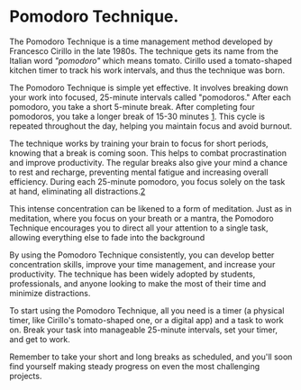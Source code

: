 # Pomodoro Technique.


The Pomodoro Technique is a time management method developed by Francesco Cirillo in the late 1980s. The technique gets its name from the Italian word _"pomodoro"_ which means tomato. Cirillo used a tomato-shaped kitchen timer to track his work intervals, and thus the technique was born.

The Pomodoro Technique is simple yet effective. It involves breaking down your work into focused, 25-minute intervals called "pomodoros." After each pomodoro, you take a short 5-minute break. After completing four pomodoros, you take a longer break of 15-30 minutes [1]. This cycle is repeated throughout the day, helping you maintain focus and avoid burnout.

The technique works by training your brain to focus for short periods, knowing that a break is coming soon. This helps to combat procrastination and improve productivity. The regular breaks also give your mind a chance to rest and recharge, preventing mental fatigue and increasing overall efficiency.
During each 25-minute pomodoro, you focus solely on the task at hand, eliminating all distractions.[2]

This intense concentration can be likened to a form of meditation. Just as in meditation, where you focus on your breath or a mantra, the Pomodoro Technique encourages you to direct all your attention to a single task, allowing everything else to fade into the background 

By using the Pomodoro Technique consistently, you can develop better concentration skills, improve your time management, and increase your productivity. The technique has been widely adopted by students, professionals, and anyone looking to make the most of their time and minimize distractions.

To start using the Pomodoro Technique, all you need is a timer (a physical timer, like Cirillo's tomato-shaped one, or a digital app) and a task to work on. Break your task into manageable 25-minute intervals, set your timer, and get to work. 

Remember to take your short and long breaks as scheduled, and you'll soon find yourself making steady progress on even the most challenging projects.

[1]: https://www.pomodorotechnique.com/book-pomodoro-technique.php
[2]: https://www.theguardian.com/lifeandstyle/2010/apr/03/change-your-life-self-discipline